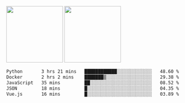 <img src="https://github-readme-stats.vercel.app/api?username=Dream4ever&count_private=true&show_icons=true&theme=tokyonight" height="150" /> <img src="https://github-readme-stats.vercel.app/api/top-langs/?username=Dream4ever&count_private=true&show_icons=true&theme=tokyonight&langs_count=5&layout=compact" height="150" />

<!--START_SECTION:waka-->

```txt
Python       3 hrs 21 mins   ████████████░░░░░░░░░░░░░   48.60 %
Docker       2 hrs 2 mins    ███████▒░░░░░░░░░░░░░░░░░   29.38 %
JavaScript   35 mins         ██░░░░░░░░░░░░░░░░░░░░░░░   08.52 %
JSON         18 mins         █░░░░░░░░░░░░░░░░░░░░░░░░   04.35 %
Vue.js       16 mins         █░░░░░░░░░░░░░░░░░░░░░░░░   03.89 %
```

<!--END_SECTION:waka-->
